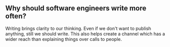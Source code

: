 ## Why should software engineers write more often?

Writing brings clarity to our thinking. Even if we don't want to publish anything, still we should write. This also helps create a channel which has a wider reach than explaining things over calls to people.
